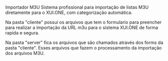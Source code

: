 Importador M3U
Sistema profissional para importação de listas M3U diretamente para o XUI.ONE, com categorização automática.



Na pasta "cliente" possui os arquivos que tem o formulario para preencher para realizar a importação da URL m3u para o sistema XUI.ONE de forma rapida e segura.

Na pasta "server" fica os arquivos que são chamados através dos forms da pasta "cliente". Esses arquivos que fazem o processamento da importação dos arquivos M3U.
